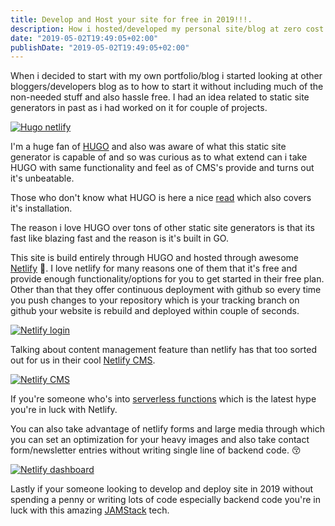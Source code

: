 ```yaml
---
title: Develop and Host your site for free in 2019!!!.
description: How i hosted/developed my personal site/blog at zero cost.
date: "2019-05-02T19:49:05+02:00"
publishDate: "2019-05-02T19:49:05+02:00"
---
```


When i decided to start with my own portfolio/blog i started looking at other bloggers/developers blog as to how to start it without including much of the non-needed stuff and also hassle free. I had an idea related to static site generators in past as i had worked on it for couple of projects.

[![Hugo netlify](/images/hugo-netlify.png "Hugo Netlify")](/images/hugo-netlify.png)

<!--more-->

I'm a huge fan of [HUGO](https://gohugo.io/) and also was aware of what this static site generator is capable of and so was curious as to what extend can i take HUGO with same functionality and feel as of CMS's provide and turns out it's unbeatable. 

Those who don't know what HUGO is here a nice [read](https://medium.com/backticks-tildes/hugo101-getting-started-with-hugo-and-deploying-to-netlify-9a813fe23b94) which also covers it's installation.

The reason i love HUGO over tons of other static site generators is that its fast like blazing fast and the reason is it's built in GO.

This site is build entirely through HUGO and hosted through awesome [Netlify](https://www.netlify.com/) :metal:. I love netlify for many reasons one of them that it's free and provide enough functionality/options for you to get started in their free plan. Other than that they offer continuous deployment with github so every time you push changes to your repository which is your tracking branch on github your website is rebuild and deployed within couple of seconds.


[![Netlify login](/images/admin-login.png "Netlify login")](/images/admin-login.png)


Talking about content management feature than netlify has that too sorted out for us in their cool [Netlify CMS](https://www.netlifycms.org/). 


[![Netlify CMS](/images/netlify-cms.png "Netlify CMS")](/images/netlify-cms.png)


If you're someone who's into [serverless functions](https://www.netlify.com/tags/serverless/) which is the latest hype you're in luck with Netlify.

You can also take advantage of netlify forms and large media through which you can set an optimization for your heavy images and also take contact form/newsletter entries without writing single line of backend code. :kissing_closed_eyes:


[![Netlify dashboard](/images/netlify-dashboard.jpg "Netlify dashboard")](/images/netlify-dashboard.jpg)


Lastly if your someone looking to develop and deploy site in 2019 without spending a penny or writing lots of code especially backend code you're in luck with this amazing [JAMStack](https://jamstack.org/) tech.